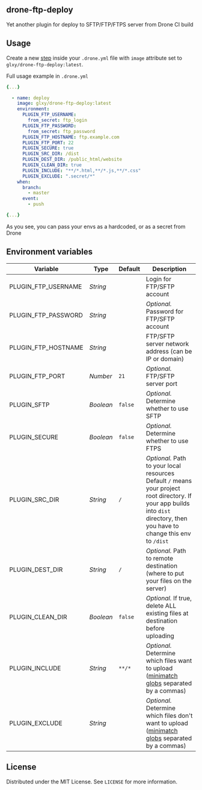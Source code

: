 ## drone-ftp-deploy
Yet another plugin for deploy to SFTP/FTP/FTPS server from Drone CI build

## Usage
Create a new [step](https://docs.drone.io/yaml/docker/#the-step-object) inside your `.drone.yml`
file with `image` attribute set to `glxy/drone-ftp-deploy:latest`.

Full usage example in `.drone.yml`
```yaml
{...}

  - name: deploy
    image: glxy/drone-ftp-deploy:latest
    environment:
      PLUGIN_FTP_USERNAME:
        from_secret: ftp_login
      PLUGIN_FTP_PASSWORD:
        from_secret: ftp_password
      PLUGIN_FTP_HOSTNAME: ftp.example.com
      PLUGIN_FTP_PORT: 22
      PLUGIN_SECURE: true
      PLUGIN_SRC_DIR: /dist
      PLUGIN_DEST_DIR: /public_html/website
      PLUGIN_CLEAN_DIR: true
      PLUGIN_INCLUDE: "**/*.html,**/*.js,**/*.css"
      PLUGIN_EXCLUDE: ".secret/*"
    when:
      branch:
        - master
      event:
        - push

{...}
```
As you see, you can pass your envs as a hardcoded, or as a secret from Drone

## Environment variables
| **Variable**        	| **Type**  	| **Default** 	| **Description**                                                                                                                                                                  	  |
|---------------------	|-----------	|-------------	|-------------------------------------------------------------------------------------------------------------------------------------------------------------------------------------|
| PLUGIN_FTP_USERNAME 	| _String_  	|             	| Login for FTP/SFTP account                                                                                                                                                       	  |
| PLUGIN_FTP_PASSWORD 	| _String_  	|             	| _Optional._ Password for FTP/SFTP account                                                                                                                                        	  |
| PLUGIN_FTP_HOSTNAME 	| _String_  	|             	| FTP/SFTP server network address (can be IP or domain)                                                                                                                            	  |
| PLUGIN_FTP_PORT     	| _Number_  	| `21`        	| _Optional._ FTP/SFTP server port                                                                                                                                                 	  |
| PLUGIN_SFTP         	| _Boolean_ 	| `false`     	| _Optional._ Determine whether to use SFTP                                                                                                                                        	  |
| PLUGIN_SECURE       	| _Boolean_ 	| `false`     	| _Optional._ Determine whether to use FTPS                                                                                                                                        	  |
| PLUGIN_SRC_DIR      	| _String_  	| `/`         	| _Optional._ Path to your local resources<br>Default `/` means your project root directory. If your app builds into `dist` directory, then you have to change this env to `/dist` 	  |
| PLUGIN_DEST_DIR     	| _String_  	| `/`         	| _Optional._ Path to remote destination (where to put your files on the server)                                                                                                   	  |
| PLUGIN_CLEAN_DIR    	| _Boolean_ 	| `false`     	| _Optional._ If true, delete ALL existing files at destination before uploading                                                                                                   	  |
| PLUGIN_INCLUDE      	| _String_  	| `**/*`      	| _Optional._ Determine which files want to upload ([minimatch globs](https://github.com/isaacs/minimatch) separated by a commas)                                                   	 |
| PLUGIN_EXCLUDE      	| _String_  	|             	| _Optional._ Determine which files don't want to upload ([minimatch globs](https://github.com/isaacs/minimatch) separated by a commas)                                 	             |

## License
Distributed under the MIT License. See `LICENSE` for more information.
